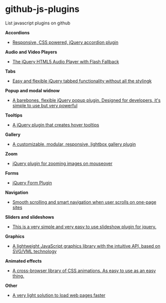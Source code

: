 # github-js-plugins
List javascript plugins on github

**Accordions**

* [Responsive, CSS powered, jQuery accordion plugin](https://github.com/vctrfrnndz/jquery-accordion)

**Audio and Video Players**

* [The jQuery HTML5 Audio Player with Flash Fallback](https://github.com/brianhadaway/UbaPlayer)

**Tabs**

* [Easy and flexible jQuery tabbed functionality without all the stylingk](https://github.com/JangoSteve/jQuery-EasyTabs)

**Popup and modal widnow**

* [A barebones, flexible jQuery popup plugin. Designed for developers, it's simple to use but very powerful](https://github.com/Toddish/Popup)

**Tooltips**

* [A jQuery plugin that creates hover tooltips](https://github.com/stevenbenner/jquery-powertip)

**Gallery**

* [A customizable, modular, responsive, lightbox gallery plugin](https://github.com/sachinchoolur/lightGallery)

**Zoom**

* [jQuery plugin for zooming images on mouseover](https://github.com/jackmoore/zoom)

**Forms**

* [jQuery Form Plugin](https://github.com/malsup/form)

**Navigation**

* <a href="https://github.com/davist11/jQuery-One-Page-Nav">Smooth scrolling and smart navigation when user scrolls on one-page sites</a>

**Sliders and slideshows**

* [This is a very simple and very easy to use slideshow plugin for jquery.](https://github.com/Ephigenia/jquery.slideShow)

**Graphics**

* <a href="https://github.com/anychart/graphicsjs">A lightweight JavaScript graphics library with the intuitive API, based on SVG/VML technology</a>

**Animated effects**

* [A cross-browser library of CSS animations. As easy to use as an easy thing.](https://github.com/daneden/animate.css/)

**Other**

* [A very light solution to load web pages faster](https://github.com/Easyfood/pageAccelerator)
